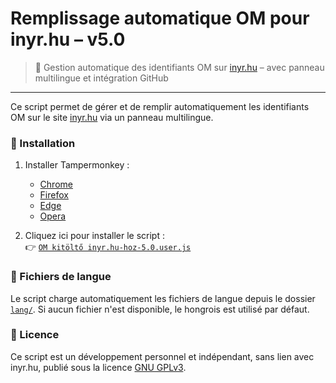 # Remplissage automatique OM pour inyr.hu – v5.0

> 🧩 Gestion automatique des identifiants OM sur [inyr.hu](https://www.inyr.hu) – avec panneau multilingue et intégration GitHub

---

Ce script permet de gérer et de remplir automatiquement les identifiants OM sur le site [inyr.hu](https://www.inyr.hu) via un panneau multilingue.

### 🔧 Installation

1. Installer Tampermonkey :
   - [Chrome](https://chromewebstore.google.com/detail/dhdgffkkebhmkfjojejmpbldmpobfkfo)
   - [Firefox](https://addons.mozilla.org/fr/firefox/addon/tampermonkey/)
   - [Edge](https://microsoftedge.microsoft.com/addons/detail/tampermonkey/iikmkjmpaadaobahmlepeloendndfphd)
   - [Opera](https://addons.opera.com/hu/extensions/details/tampermonkey-beta/)

2. Cliquez ici pour installer le script :  
   👉 [`OM kitöltő inyr.hu-hoz-5.0.user.js`](https://raw.githubusercontent.com/acsdaniel87/OM-autofill/main/OM%20kit%C3%B6lt%C5%91%20inyr.hu-hoz-5.0.user.js)

### 📂 Fichiers de langue

Le script charge automatiquement les fichiers de langue depuis le dossier [`lang/`](https://github.com/acsdaniel87/OM-autofill/tree/main/lang). Si aucun fichier n'est disponible, le hongrois est utilisé par défaut.

### 📜 Licence

Ce script est un développement personnel et indépendant, sans lien avec inyr.hu, publié sous la licence [GNU GPLv3](https://www.gnu.org/licenses/gpl-3.0.html).
